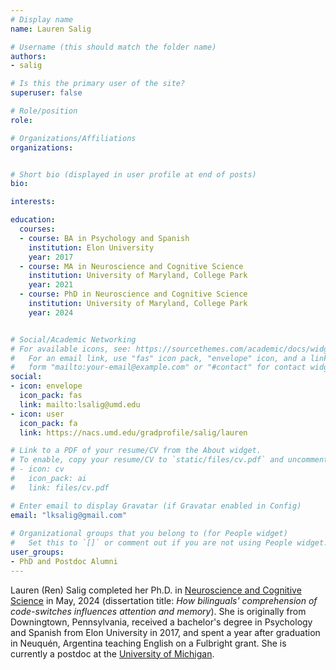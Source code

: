 ```yaml
---
# Display name
name: Lauren Salig

# Username (this should match the folder name)
authors:
- salig

# Is this the primary user of the site?
superuser: false

# Role/position
role: 

# Organizations/Affiliations
organizations:


# Short bio (displayed in user profile at end of posts)
bio:

interests:

education:
  courses:
  - course: BA in Psychology and Spanish
    institution: Elon University 
    year: 2017
  - course: MA in Neuroscience and Cognitive Science
    institution: University of Maryland, College Park
    year: 2021
  - course: PhD in Neuroscience and Cognitive Science
    institution: University of Maryland, College Park
    year: 2024


# Social/Academic Networking
# For available icons, see: https://sourcethemes.com/academic/docs/widgets/#icons
#   For an email link, use "fas" icon pack, "envelope" icon, and a link in the
#   form "mailto:your-email@example.com" or "#contact" for contact widget.
social:
- icon: envelope
  icon_pack: fas
  link: mailto:lsalig@umd.edu
- icon: user
  icon_pack: fa
  link: https://nacs.umd.edu/gradprofile/salig/lauren

# Link to a PDF of your resume/CV from the About widget.
# To enable, copy your resume/CV to `static/files/cv.pdf` and uncomment the lines below.  
# - icon: cv
#   icon_pack: ai
#   link: files/cv.pdf

# Enter email to display Gravatar (if Gravatar enabled in Config)
email: "lksalig@gmail.com"
  
# Organizational groups that you belong to (for People widget)
#   Set this to `[]` or comment out if you are not using People widget.  
user_groups:
- PhD and Postdoc Alumni
---
```

Lauren (Ren) Salig completed her Ph.D. in [Neuroscience and Cognitive Science](https://nacs.umd.edu) in May, 2024 (dissertation title: <i>How bilinguals' comprehension of code-switches influences attention and memory</i>). She is originally from Downingtown, Pennsylvania, received a bachelor's degree in Psychology and Spanish from Elon University in 2017, and spent a year after graduation in Neuquén, Argentina teaching English on a Fulbright grant. She is currently a postdoc at the [University of Michigan](https://lsa.umich.edu/psych/).
